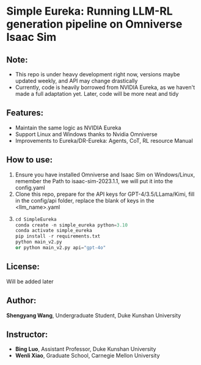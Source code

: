 # Simple Eureka: Running LLM-RL generation pipeline on Omniverse Isaac Sim

## Note:
- This repo is under heavy development right now, versions maybe updated weekly, and API may change drastically
- Currently, code is heavily borrowed from NVIDIA Eureka, as we haven't made a full adaptation yet. Later, code will be more neat and tidy

## Features:
- Maintain the same logic as NVIDIA Eureka
- Support Linux and Windows thanks to Nvidia Omniverse
- Improvements to Eureka/DR-Eureka: Agents, CoT, RL resource Manual

## How to use:
1. Ensure you have installed Omniverse and Isaac Sim on Windows/Linux, remember the Path to isaac-sim-2023.1.1, we will put it into the config.yaml
2. Clone this repo, prepare for the API keys for GPT-4/3.5/LLama/Kimi, fill in the config/api folder, replace the blank of keys in the <llm_name>.yaml
3. ```python
   cd SimpleEureka
   conda create -n simple_eureka python=3.10
   conda activate simple_eureka
   pip install -r requirements.txt
   python main_v2.py
   or python main_v2.py api="gpt-4o"

## License:
Will be added later
## Author:
**Shengyang Wang**, Undergraduate Student, Duke Kunshan University
## Instructor:
- **Bing Luo**, Assistant Professor, Duke Kunshan University
- **Wenli Xiao**, Graduate School, Carnegie Mellon University
